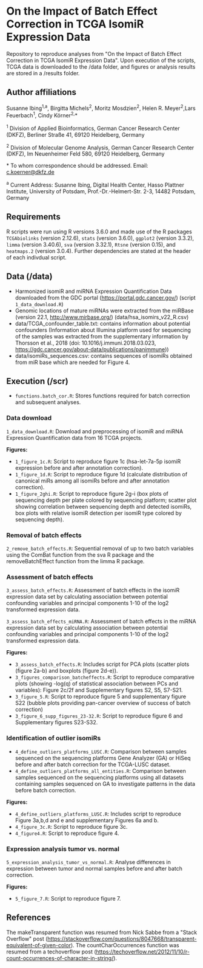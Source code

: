 # On the Impact of Batch Effect Correction in TCGA IsomiR Expression Data

Repository to reproduce analyses from "On the Impact of Batch Effect Correction in TCGA IsomiR Expression Data". Upon execution of the scripts, TCGA data is downloaded to the /data folder, and figures or analysis results are stored in a /results folder. 

## Author affiliations

Susanne Ibing<sup>1,a</sup>, Birgitta Michels<sup>2</sup>, Moritz Mosdzien<sup>2</sup>, Helen R. Meyer<sup>2</sup>,Lars Feuerbach<sup>1</sup>, Cindy Körner<sup>2,</sup>*

<sup>1</sup> Division of Applied Bioinformatics, German Cancer Research Center (DKFZ), Berliner Straße 41, 69120 Heidelberg, Germany

<sup>2</sup> Division of Molecular Genome Analysis, German Cancer Research Center (DKFZ), Im Neuenheimer Feld 580, 69120 Heidelberg, Germany

\* To whom correspondence should be addressed. Email: c.koerner@dkfz.de

<sup>a</sup> Current Address: Susanne Ibing, Digital Health Center, Hasso Plattner Institute, University of Potsdam, Prof.-Dr.-Helmert-Str. 2-3, 14482 Potsdam, Germany

## Requirements

R scripts were run using R versions 3.6.0 and made use of the R packages `TCGAbiolinks` (version 2.12.6), `stats` (version 3.6.0), `ggplot2` (version 3.3.2), `limma` (version 3.40.6), `sva` (version 3.32.1), `Rtsne` (version 0.15), and `heatmaps.2` (version 3.0.4). Further dependencies are stated at the header of each indivdual script. 

## Data (/data)

* Harmonized isomiR and miRNA Expression Quantification Data downloaded from the GDC portal (https://portal.gdc.cancer.gov/) (script `1_data_download.R`)
* Genomic locations of mature miRNAs were extracted from the miRBase (version 22.1, http://www.mirbase.org/) (data/hsa_isomirs_v22_R.csv)
* data/TCGA_confounder_table.txt: contains information about potential confounders (Information about Illumina platform used for sequencing of the samples was extracted from the supplementary information by Thorsson et al., 2018 (doi: 10.1016/j.immuni.2018.03.023, https://gdc.cancer.gov/about-data/publications/panimmune))
* data/isomiRs_sequences.csv: contains sequences of isomiRs obtained from miR base which are needed for Figure 4. 


## Execution (/scr)

* `functions.batch_cor.R`: Stores functions required for batch correction and subsequent analyses. 

### Data download

`1_data_download.R`: Download and preprocessing of isomiR and miRNA Expression Quantification data from 16 TCGA projects.

**Figures:**
* `1_figure_1c.R`: Script to reproduce figure 1c (hsa-let-7a-5p isomiR expression before and after annotation correction).
* `1_figure_1d.R`: Script to reproduce figure 1d (calculate distribution of canonical miRs among all isomiRs before and after annotation correction).
* `1_figure_2ghi.R`: Script to reproduce figure 2g-i (box plots of sequencing depth per plate colored by sequencing platform; scatter plot showing correlation between sequencing depth and detected isomiRs, box plots with relative isomiR detection per isomiR type colored by sequencing depth).

### Removal of batch effects

`2_remove_batch_effects.R`: Sequential removal of up to two batch variables using the ComBat function from the sva R package and the removeBatchEffect function from the limma R package. 

### Assessment of batch effects

`3_assess_batch_effects.R`: Assessment of batch effects in the isomiR expression data set by calculating association between potential confounding variables and principal components 1-10 of the log2 transformed expression data.

`3_assess_batch_effects_miRNA.R`: Assessment of batch effects in the miRNA expression data set by calculating association between potential confounding variables and principal components 1-10 of the log2 transformed expression data.

**Figures:**
* `3_assess_batch_effects.R`: Includes script for PCA plots (scatter plots (figure 2a-b) and boxplots (figure 2d-e)).
* `3_figures_comparison_batcheffects.R`: Script to reproduce comparative plots (showing -log(q) of statistical association between PCs and variables): Figure 2c/2f and Supplementary figures S2, S5, S7-S21.
* `3_figure_5.R`: Script to reproduce figure 5 and supplementary figure S22 (bubble plots providing pan-cancer overview of success of batch correction)
* `3_figure_6_supp_figures_23-32.R`: Script to reproduce figure 6 and Supplementary figures S23-S32. 

### Identification of outlier isomiRs 

* `4_define_outliers_platforms_LUSC.R`: Comparison between samples sequenced on the sequencing platforms Gene Analyzer (GA) or HiSeq before and after batch correction for the TCGA-LUSC dataset. 
* `4_define_outliers_platforms_all_entities.R`: Comparison between samples sequenced on the sequencing platforms using all datasets containing samples sequenced on GA to investigate patterns in the data before batch correction. 

**Figures:**
* `4_define_outliers_platforms_LUSC.R`: Includes script to reproduce Figure 3a,b,d and e and supplementary Figures 6a and b.
* `4_figure_3c.R`: Script to reproduce figure 3c.
* `4_figure4.R`: Script to reproduce figure 4.  


### Expression analysis tumor vs. normal 

`5_expression_analysis_tumor_vs_normal.R`: Analyse differences in expression between tumor and normal samples before and after batch correction. 

**Figures:**
* `5_figure_7.R`: Script to reproduce figure 7. 

## References 
The makeTransparent function was resumed from Nick Sabbe from a "Stack Overflow" post (https://stackoverflow.com/questions/8047668/transparent-equivalent-of-given-color). 
The countCharOccurrences function was resumed from a techoverflow post (https://techoverflow.net/2012/11/10/r-count-occurrences-of-character-in-string/). 
